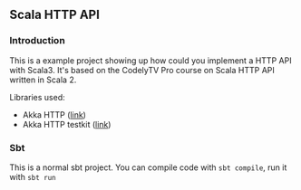 ## Scala HTTP API

### Introduction

This is a example project showing up how could you implement a HTTP API with Scala3. It's based on the CodelyTV Pro course on Scala HTTP API written in Scala 2.

Libraries used:
- Akka HTTP ([link](https://doc.akka.io/docs/akka-http/current/index.html))
- Akka HTTP testkit ([link](https://doc.akka.io/docs/akka-http/current/routing-dsl/testkit.html))

### Sbt

This is a normal sbt project. You can compile code with `sbt compile`, run it with `sbt run`
